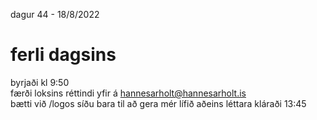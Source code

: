 dagur 44 - 18/8/2022

# ferli dagsins
byrjaði kl 9:50  
færði loksins réttindi yfir á hannesarholt@hannesarholt.is  
bætti við /logos síðu bara til að gera mér lífið aðeins léttara
kláraði 13:45